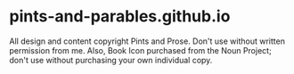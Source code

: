 # pints-and-parables.github.io

All design and content copyright Pints and Prose. Don't use without written permission from me. Also, Book Icon purchased from the Noun Project;
don't use without purchasing your own individual copy.
